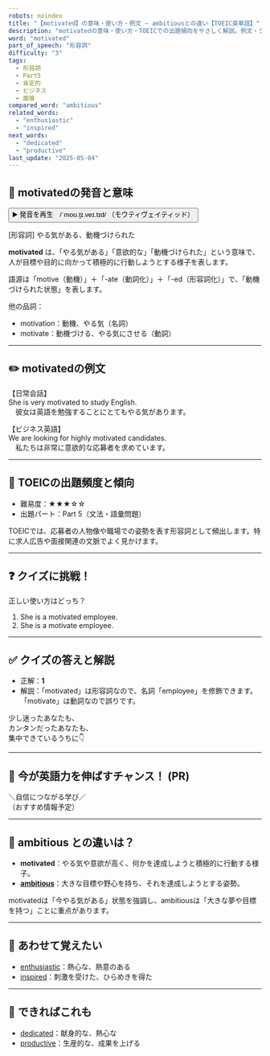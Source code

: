 ```yaml
---
robots: noindex
title: "【motivated】の意味・使い方・例文 ― ambitiousとの違い【TOEIC英単語】"
description: "motivatedの意味・使い方・TOEICでの出題傾向をやさしく解説。例文・クイズ付きでambitiousとの違いもわかりやすく学べます。"
word: "motivated"
part_of_speech: "形容詞"
difficulty: "3"
tags:
  - 形容詞
  - Part5
  - 肯定的
  - ビジネス
  - 面接
compared_word: "ambitious"
related_words:
  - "enthusiastic"
  - "inspired"
next_words:
  - "dedicated"
  - "productive"
last_update: "2025-05-04"
---
```


## 🔰 motivatedの発音と意味

<button class="play-audio" onclick="playTTS('motivated')">
  <span class="play-audio-main">
    ▶️ 発音を再生　/ˈmoʊ.t̬ɪ.veɪ.tɪd/
  </span>
  <span class="play-audio-sub">
    （モウティヴェイティッド）
  </span>
</button>

[形容詞] やる気がある、動機づけられた

**motivated** は、「やる気がある」「意欲的な」「動機づけられた」という意味で、人が目標や目的に向かって積極的に行動しようとする様子を表します。

語源は「motive（動機）」＋「-ate（動詞化）」＋「-ed（形容詞化）」で、「動機づけられた状態」を表します。

他の品詞：  
- motivation：動機、やる気（名詞）
- motivate：動機づける、やる気にさせる（動詞）

---

## ✏️ motivatedの例文

【日常会話】  
She is very motivated to study English.  
　彼女は英語を勉強することにとてもやる気があります。

【ビジネス英語】  
We are looking for highly motivated candidates.  
　私たちは非常に意欲的な応募者を求めています。

---

## 🎯 TOEICの出題頻度と傾向

- 難易度：★★★☆☆
- 出題パート：Part 5（文法・語彙問題）

TOEICでは、応募者の人物像や職場での姿勢を表す形容詞として頻出します。特に求人広告や面接関連の文脈でよく見かけます。

---

## ❓ クイズに挑戦！

正しい使い方はどっち？

1. She is a motivated employee.  
2. She is a motivate employee.

---

## ✅ クイズの答えと解説

- 正解：**1**
- 解説：「motivated」は形容詞なので、名詞「employee」を修飾できます。「motivate」は動詞なので誤りです。

少し迷ったあなたも、  
カンタンだったあなたも、  
集中できているうちに👇️

---

## 🚀 今が英語力を伸ばすチャンス！ (PR)

<div class="info-center">
＼自信につながる学び／<br>  
（おすすめ情報予定）
</div>

---

## 🤔  ambitious との違いは？

- **motivated**：やる気や意欲が高く、何かを達成しようと積極的に行動する様子。
- **[ambitious](/ambitious)**：大きな目標や野心を持ち、それを達成しようとする姿勢。

motivatedは「今やる気がある」状態を強調し、ambitiousは「大きな夢や目標を持つ」ことに重点があります。

---

## 🧩 あわせて覚えたい

- [enthusiastic](/enthusiastic)：熱心な、熱意のある
- [inspired](/inspired)：刺激を受けた、ひらめきを得た

---

## 📖 できればこれも

- [dedicated](/dedicated)：献身的な、熱心な
- [productive](/productive)：生産的な、成果を上げる

<!-- cvid: aid38_bid18 -->
